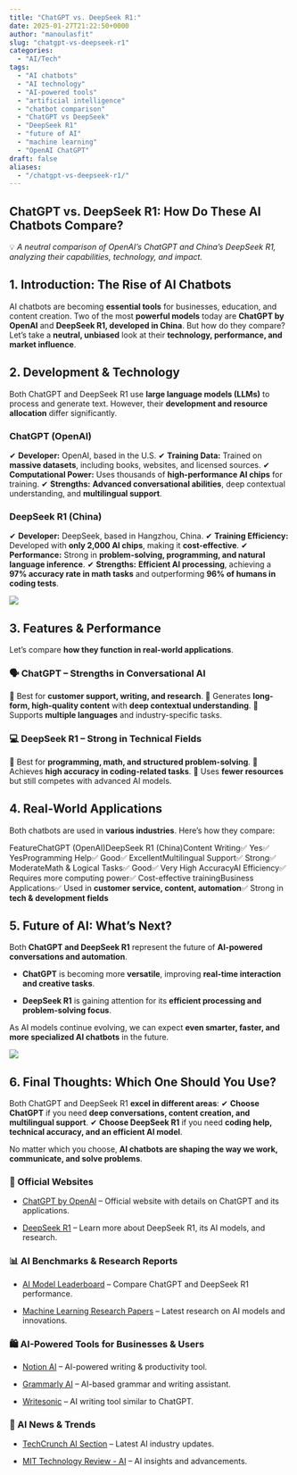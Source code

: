 ```yaml
---
title: "ChatGPT vs. DeepSeek R1:"
date: 2025-01-27T21:22:50+0000
author: "manoulasfit"
slug: "chatgpt-vs-deepseek-r1"
categories:
  - "AI/Tech"
tags:
  - "AI chatbots"
  - "AI technology"
  - "AI-powered tools"
  - "artificial intelligence"
  - "chatbot comparison"
  - "ChatGPT vs DeepSeek"
  - "DeepSeek R1"
  - "future of AI"
  - "machine learning"
  - "OpenAI ChatGPT"
draft: false
aliases:
  - "/chatgpt-vs-deepseek-r1/"
---
```

## **ChatGPT vs. DeepSeek R1: How Do These AI Chatbots Compare?**

💡 *A neutral comparison of OpenAI’s ChatGPT and China’s DeepSeek R1, analyzing their capabilities, technology, and impact.*

## **1. Introduction: The Rise of AI Chatbots**

AI chatbots are becoming **essential tools** for businesses, education, and content creation. Two of the most **powerful models** today are **ChatGPT by OpenAI** and **DeepSeek R1, developed in China**. But how do they compare? Let’s take a **neutral, unbiased** look at their **technology, performance, and market influence**.

## **2. Development & Technology**

Both ChatGPT and DeepSeek R1 use **large language models (LLMs)** to process and generate text. However, their **development and resource allocation** differ significantly.

### **ChatGPT (OpenAI)**

✔ **Developer:** OpenAI, based in the U.S.
✔ **Training Data:** Trained on **massive datasets**, including books, websites, and licensed sources.
✔ **Computational Power:** Uses thousands of **high-performance AI chips** for training.
✔ **Strengths:** **Advanced conversational abilities**, deep contextual understanding, and **multilingual support**.

### **DeepSeek R1 (China)**

✔ **Developer:** DeepSeek, based in Hangzhou, China.
✔ **Training Efficiency:** Developed with **only 2,000 AI chips**, making it **cost-effective**.
✔ **Performance:** Strong in **problem-solving, programming, and natural language inference**.
✔ **Strengths:** **Efficient AI processing**, achieving a **97% accuracy rate in math tasks** and outperforming **96% of humans in coding tests**.

![](/050BB928-244C-487B-A46C-BE77666BEF93.png)

## **3. Features & Performance**

Let’s compare **how they function in real-world applications**.

### **🗣️ ChatGPT – Strengths in Conversational AI**

🔹 Best for **customer support, writing, and research**.
🔹 Generates **long-form, high-quality content** with **deep contextual understanding**.
🔹 Supports **multiple languages** and industry-specific tasks.

### **💻 DeepSeek R1 – Strong in Technical Fields**

🔹 Best for **programming, math, and structured problem-solving**.
🔹 Achieves **high accuracy in coding-related tasks**.
🔹 Uses **fewer resources** but still competes with advanced AI models.

## **4. Real-World Applications**

Both chatbots are used in **various industries**. Here’s how they compare:

FeatureChatGPT (OpenAI)DeepSeek R1 (China)Content Writing✅ Yes✅ YesProgramming Help✅ Good✅ ExcellentMultilingual Support✅ Strong✅ ModerateMath & Logical Tasks✅ Good✅ Very High AccuracyAI Efficiency✅ Requires more computing power✅ Cost-effective trainingBusiness Applications✅ Used in **customer service, content, automation**✅ Strong in **tech & development fields**

## **5. Future of AI: What’s Next?**

Both **ChatGPT and DeepSeek R1** represent the future of **AI-powered conversations and automation**.

- **ChatGPT** is becoming more **versatile**, improving **real-time interaction and creative tasks**.

- **DeepSeek R1** is gaining attention for its **efficient processing and problem-solving focus**.

As AI models continue evolving, we can expect **even smarter, faster, and more specialized AI chatbots** in the future.

![](/09093CBB-C4B6-4246-B6B1-6C32648FD0E6.png)

## **6. Final Thoughts: Which One Should You Use?**

Both ChatGPT and DeepSeek R1 **excel in different areas**: ✔ **Choose ChatGPT** if you need **deep conversations, content creation, and multilingual support**.
✔ **Choose DeepSeek R1** if you need **coding help, technical accuracy, and an efficient AI model**.

No matter which you choose, **AI chatbots are shaping the way we work, communicate, and solve problems**.

### **🔗 Official Websites**

- [ChatGPT by OpenAI](https://openai.com/chatgpt) – Official website with details on ChatGPT and its applications.

- [DeepSeek R1](https://deepseek.com/) – Learn more about DeepSeek R1, its AI models, and research.

### **📊 AI Benchmarks & Research Reports**

- [AI Model Leaderboard](https://huggingface.co/spaces/HuggingFaceH4/open_llm_leaderboard) – Compare ChatGPT and DeepSeek R1 performance.

- [Machine Learning Research Papers](https://arxiv.org/list/cs.AI/recent) – Latest research on AI models and innovations.

### **🛍️ AI-Powered Tools for Businesses & Users**

- [Notion AI](https://www.notion.so/product/ai) – AI-powered writing & productivity tool.

- [Grammarly AI](https://www.grammarly.com/) – AI-based grammar and writing assistant.

- [Writesonic](https://writesonic.com/) – AI writing tool similar to ChatGPT.

### **📢 AI News & Trends**

- [TechCrunch AI Section](https://techcrunch.com/tag/ai/) – Latest AI industry updates.

- [MIT Technology Review - AI](https://www.technologyreview.com/topic/artificial-intelligence/) – AI insights and advancements.